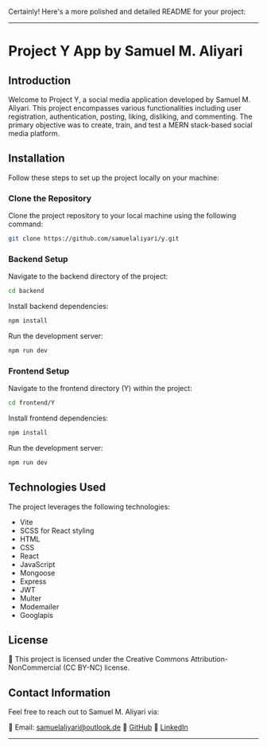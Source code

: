 Certainly! Here's a more polished and detailed README for your project:

---

# Project Y App by Samuel M. Aliyari

## Introduction

Welcome to Project Y, a social media application developed by Samuel M. Aliyari. This project encompasses various functionalities including user registration, authentication, posting, liking, disliking, and commenting. The primary objective was to create, train, and test a MERN stack-based social media platform.

## Installation

Follow these steps to set up the project locally on your machine:

### Clone the Repository

Clone the project repository to your local machine using the following command:

```bash
git clone https://github.com/samuelaliyari/y.git
```

### Backend Setup

Navigate to the backend directory of the project:

```bash
cd backend
```

Install backend dependencies:

```bash
npm install
```

Run the development server:

```bash
npm run dev
```

### Frontend Setup

Navigate to the frontend directory (Y) within the project:

```bash
cd frontend/Y
```

Install frontend dependencies:

```bash
npm install
```

Run the development server:

```bash
npm run dev
```

## Technologies Used

The project leverages the following technologies:

-   Vite
-   SCSS for React styling
-   HTML
-   CSS
-   React
-   JavaScript
-   Mongoose
-   Express
-   JWT
-   Multer
-   Modemailer
-   Googlapis


## License

📄 This project is licensed under the Creative Commons Attribution-NonCommercial (CC BY-NC) license.

## Contact Information

Feel free to reach out to Samuel M. Aliyari via:

📧 Email: samuelaliyari@outlook.de
🔗 [GitHub](https://github.com/samuelaliyari)
🔗 [LinkedIn](https://www.linkedin.com/in/mohamadreza-aliyari-539158295/)

---

